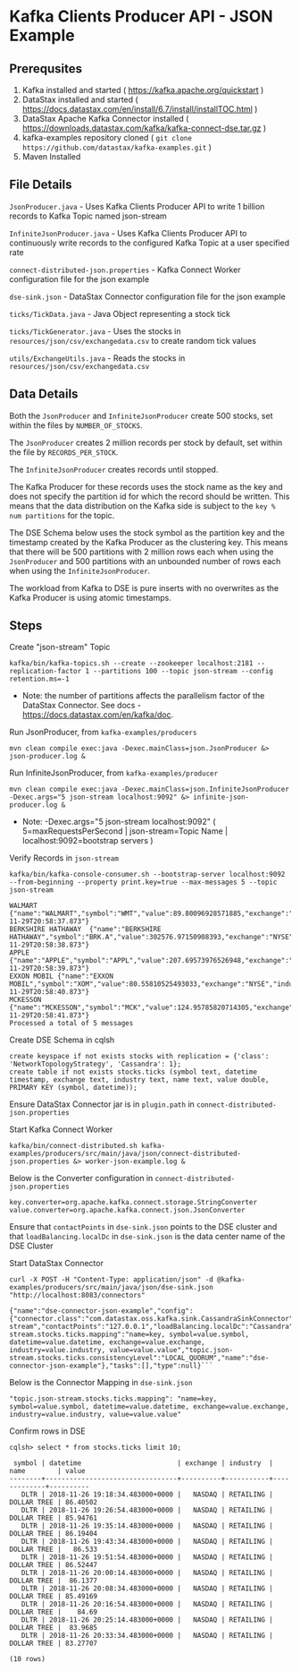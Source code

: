 # Kafka Clients Producer API - JSON Example

## Prerequsites
1. Kafka installed and started ( https://kafka.apache.org/quickstart )
2. DataStax installed and started ( https://docs.datastax.com/en/install/6.7/install/installTOC.html )
3. DataStax Apache Kafka Connector installed ( https://downloads.datastax.com/kafka/kafka-connect-dse.tar.gz )
4. kafka-examples repository cloned ( `git clone https://github.com/datastax/kafka-examples.git` )
5. Maven Installed

## File Details
`JsonProducer.java` - Uses Kafka Clients Producer API to write 1 billion records to Kafka Topic named json-stream

`InfiniteJsonProducer.java` - Uses Kafka Clients Producer API to continuously write records to the configured Kafka Topic at a user specified rate

`connect-distributed-json.properties` - Kafka Connect Worker configuration file for the json example

`dse-sink.json` - DataStax Connector configuration file for the json example

`ticks/TickData.java` - Java Object representing a stock tick

`ticks/TickGenerator.java` - Uses the stocks in `resources/json/csv/exchangedata.csv` to create random tick values

`utils/ExchangeUtils.java` - Reads the stocks in `resources/json/csv/exchangedata.csv`

## Data Details
Both the `JsonProducer` and `InfiniteJsonProducer` create 500 stocks, set within the files by `NUMBER_OF_STOCKS`.

The `JsonProducer` creates 2 million records per stock by default, set within the file by `RECORDS_PER_STOCK`.

The `InfiniteJsonProducer` creates records until stopped.

The Kafka Producer for these records uses the stock name as the key and does not specify the partition id for which the record should be written. This means that the data distribution on the Kafka side is subject to the `key % num partitions` for the topic.

The DSE Schema below uses the stock symbol as the partition key and the timestamp created by the Kafka Producer as the clustering key. This means that there will be 500 partitions with 2 million rows each when using the `JsonProducer` and 500 partitions with an unbounded number of rows each when using the `InfiniteJsonProducer`.

The workload from Kafka to DSE is pure inserts with no overwrites as the Kafka Producer is using atomic timestamps.


## Steps
Create "json-stream" Topic
```
kafka/bin/kafka-topics.sh --create --zookeeper localhost:2181 --replication-factor 1 --partitions 100 --topic json-stream --config retention.ms=-1
```
* Note: the number of partitions affects the parallelism factor of the DataStax Connector. See docs - https://docs.datastax.com/en/kafka/doc.

Run JsonProducer, from `kafka-examples/producers`
```
mvn clean compile exec:java -Dexec.mainClass=json.JsonProducer &> json-producer.log &
```

Run InfiniteJsonProducer, from `kafka-examples/producer`
```
mvn clean compile exec:java -Dexec.mainClass=json.InfiniteJsonProducer -Dexec.args="5 json-stream localhost:9092" &> infinite-json-producer.log &
```
* Note: -Dexec.args="5 json-stream localhost:9092" ( 5=maxRequestsPerSecond | json-stream=Topic Name | localhost:9092=bootstrap servers )

Verify Records in `json-stream`
```
kafka/bin/kafka-console-consumer.sh --bootstrap-server localhost:9092 --from-beginning --property print.key=true --max-messages 5 --topic json-stream
```
```
WALMART	{"name":"WALMART","symbol":"WMT","value":89.80096928571885,"exchange":"NYSE","industry":"RETAIL","datetime":"2018-11-29T20:58:37.873"}
BERKSHIRE HATHAWAY	{"name":"BERKSHIRE HATHAWAY","symbol":"BRK.A","value":302576.97150908393,"exchange":"NYSE","industry":"FINANCE","datetime":"2018-11-29T20:58:38.873"}
APPLE	{"name":"APPLE","symbol":"APPL","value":207.69573976526948,"exchange":"NASDAQ","industry":"TECH","datetime":"2018-11-29T20:58:39.873"}
EXXON MOBIL	{"name":"EXXON MOBIL","symbol":"XOM","value":80.55810525493033,"exchange":"NYSE","industry":"ENERGY","datetime":"2018-11-29T20:58:40.873"}
MCKESSON	{"name":"MCKESSON","symbol":"MCK","value":124.95785820714305,"exchange":"NYSE","industry":"HEALTH","datetime":"2018-11-29T20:58:41.873"}
Processed a total of 5 messages
```

Create DSE Schema in cqlsh
```
create keyspace if not exists stocks with replication = {'class': 'NetworkTopologyStrategy', 'Cassandra': 1};
create table if not exists stocks.ticks (symbol text, datetime timestamp, exchange text, industry text, name text, value double, PRIMARY KEY (symbol, datetime));
```

Ensure DataStax Connector jar is in `plugin.path` in `connect-distributed-json.properties`

Start Kafka Connect Worker
```
kafka/bin/connect-distributed.sh kafka-examples/producers/src/main/java/json/connect-distributed-json.properties &> worker-json-example.log &
```

Below is the Converter configuration in `connect-distributed-json.properties`
```
key.converter=org.apache.kafka.connect.storage.StringConverter
value.converter=org.apache.kafka.connect.json.JsonConverter
```

Ensure that `contactPoints` in `dse-sink.json` points to the DSE cluster and that `loadBalancing.localDc` in `dse-sink.json` is the data center name of the DSE Cluster

Start DataStax Connector
```
curl -X POST -H "Content-Type: application/json" -d @kafka-examples/producers/src/main/java/json/dse-sink.json "http://localhost:8083/connectors"
```
```
{"name":"dse-connector-json-example","config":{"connector.class":"com.datastax.oss.kafka.sink.CassandraSinkConnector","tasks.max":"100","topics":"json-stream","contactPoints":"127.0.0.1","loadBalancing.localDc":"Cassandra","topic.json-stream.stocks.ticks.mapping":"name=key, symbol=value.symbol, datetime=value.datetime, exchange=value.exchange, industry=value.industry, value=value.value","topic.json-stream.stocks.ticks.consistencyLevel":"LOCAL_QUORUM","name":"dse-connector-json-example"},"tasks":[],"type":null}```
```

Below is the Connector Mapping in `dse-sink.json`
```
"topic.json-stream.stocks.ticks.mapping": "name=key, symbol=value.symbol, datetime=value.datetime, exchange=value.exchange, industry=value.industry, value=value.value"
```

Confirm rows in DSE
```
cqlsh> select * from stocks.ticks limit 10;

 symbol | datetime                        | exchange | industry  | name        | value
--------+---------------------------------+----------+-----------+-------------+----------
   DLTR | 2018-11-26 19:18:34.483000+0000 |   NASDAQ | RETAILING | DOLLAR TREE | 86.40502
   DLTR | 2018-11-26 19:26:54.483000+0000 |   NASDAQ | RETAILING | DOLLAR TREE | 85.94761
   DLTR | 2018-11-26 19:35:14.483000+0000 |   NASDAQ | RETAILING | DOLLAR TREE | 86.19404
   DLTR | 2018-11-26 19:43:34.483000+0000 |   NASDAQ | RETAILING | DOLLAR TREE |   86.533
   DLTR | 2018-11-26 19:51:54.483000+0000 |   NASDAQ | RETAILING | DOLLAR TREE | 86.52447
   DLTR | 2018-11-26 20:00:14.483000+0000 |   NASDAQ | RETAILING | DOLLAR TREE |  86.1377
   DLTR | 2018-11-26 20:08:34.483000+0000 |   NASDAQ | RETAILING | DOLLAR TREE | 85.49169
   DLTR | 2018-11-26 20:16:54.483000+0000 |   NASDAQ | RETAILING | DOLLAR TREE |    84.69
   DLTR | 2018-11-26 20:25:14.483000+0000 |   NASDAQ | RETAILING | DOLLAR TREE |  83.9685
   DLTR | 2018-11-26 20:33:34.483000+0000 |   NASDAQ | RETAILING | DOLLAR TREE | 83.27707

(10 rows)
```
